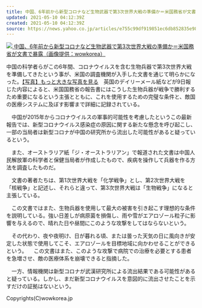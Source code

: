 ```yaml
---
title: 中国、6年前から新型コロナなど生物武器で第3次世界大戦の準備か＝米国務省が文書で暴露（WoW!Korea）
updated: 2021-05-10 04:12:39Z
created: 2021-05-10 04:12:39Z
source: https://news.yahoo.co.jp/articles/e755c99df919851ec6db852835e9812634666640
---
```


[![](https://amd-pctr.c.yimg.jp/r/iwiz-amd/20210509-00298637-wow-000-3-view.jpg) 中国、6年前から新型コロナなど生物武器で第3次世界大戦の準備か＝米国務省が文書で暴露（画像提供：wowkorea）](https://news.yahoo.co.jp/articles/e755c99df919851ec6db852835e9812634666640/images/000)

中国の科学者らがこの6年間、コロナウイルスを含む生物兵器で第3次世界大戦を準備してきたという事が、米国の調査機関が入手した文書を通じて明らかになった。[【写真】もっと大きな写真を見る](https://www.wowkorea.jp/news/newsread_image.asp?y=1&imd=298637)　英国のデイリーメール紙などが9日報じた内容によると、米国国務省の報告書にはこうした生物兵器が戦争で勝利するため重要になるという主張とともに、これを使用するための完璧な条件と、敵国の医療システムに及ぼす影響まで詳細に記録されている。

　中国が2015年からコロナウイルスの軍事的可能性を考慮したというこの最新報告では、新型コロナウイルス感染症の原因に関する新たな懸念を呼び起こし、一部の当局者は新型コロナが中国の研究所から流出した可能性があると疑っているという。

　また、オーストラリア紙「ジ・オーストラリアン」で報道された文書は中国人民解放軍の科学者と保健当局者が作成したもので、疾病を操作して兵器を作る方法を調査したものだ。

　文書の著者たちは、第1次世界大戦を「化学戦争」とし、第2次世界大戦を「核戦争」と記述し、それらと違って、第3次世界大戦は「生物戦争」になると主張している。

　この文書ではまた、生物兵器を使用して最大の被害を引き起こす理想的な条件を説明している。強い日差しが病原菌を損傷し、雨や雪がエアロゾール粒子に影響を与えるので、晴れた日や昼間にこのような攻撃をしてはならないという。

　その代わり、夜や夜明け、日が暮れる頃、または曇った天気の日に風向きが安定した状態で使用してこそ、エアロゾールを目標地域に向かわせることができるという。
　この文書はまた、このような攻撃で病院での治療を必要とする患者を急増させ、敵の医療体系を崩壊できると指摘した。

　一方、情報機関は新型コロナが武漢研究所による流出結果である可能性があると疑っている。しかし、まだ新型コロナウイルスを意図的に流出させたことを示すだけの証拠はないという。

Copyrights(C)wowkorea.jp